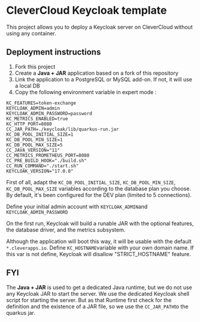 # CleverCloud Keycloak template

This project allows you to deploy a Keycloak server on CleverCloud without using any container.

## Deployment instructions

1. Fork this project
1. Create a __Java + JAR__ application based on a fork of this repository
1. Link the application to a PostgreSQL or MySQL add-on. If not, it will use a local DB
1. Copy the following environment variable in expert mode :

```
KC_FEATURES=token-exchange
KEYCLOAK_ADMIN=admin
KEYCLOAK_ADMIN_PASSWORD=password
KC_METRICS_ENABLED=true
KC_HTTP_PORT=8080
CC_JAR_PATH=./keycloak/lib/quarkus-run.jar
KC_DB_POOL_INITIAL_SIZE=1
KC_DB_POOL_MIN_SIZE=1
KC_DB_POOL_MAX_SIZE=5
CC_JAVA_VERSION="11"
CC_METRICS_PROMETHEUS_PORT=8080
CC_PRE_BUILD_HOOK="./build.sh"
CC_RUN_COMMAND="./start.sh"
KEYCLOAK_VERSION="17.0.0"
```

First of all, adapt the `KC_DB_POOL_INITIAL_SIZE`, `KC_DB_POOL_MIN_SIZE`, `KC_DB_POOL_MAX_SIZE` variables according to the database plan you choose. By default, it's been configured for the DEV plan (limited to 5 connections).

Define your initial admin account with `KEYCLOAK_ADMIN`and `KEYCLOAK_ADMIN_PASSWORD`

On the first run, Keycloak will build a runable JAR with the optional features, the database driver, and the metrics subsystem.

Although the application will boot this way, it will be usable with the default `*.cleverapps.io`. Define `KC_HOSTNAME`variable with your own domain name. If this var is not define, Keycloak will disallow "STRICT_HOSTNAME" feature.

## FYI

The __Java + JAR__ is used to get a dedicated Java runtime, but we do not use any Keycloak JAR to start the server. We use the dedicated Keycloak shell script for starting the server. But as that Runtime first check for the definition and the existence of a JAR file, so we use the `CC_JAR_PATH`to the quarkus jar.
